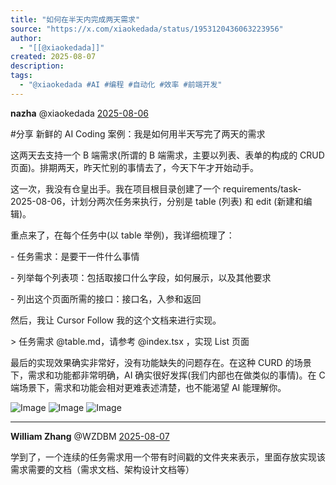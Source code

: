 ```yaml
---
title: "如何在半天内完成两天需求"
source: "https://x.com/xiaokedada/status/1953120436063223956"
author:
  - "[[@xiaokedada]]"
created: 2025-08-07
description:
tags:
  - "@xiaokedada #AI #编程 #自动化 #效率 #前端开发"
---
```

**nazha** @xiaokedada [2025-08-06](https://x.com/xiaokedada/status/1953120436063223956)

#分享 新鲜的 AI Coding 案例：我是如何用半天写完了两天的需求

这两天去支持一个 B 端需求(所谓的 B 端需求，主要以列表、表单的构成的 CRUD 页面)。排期两天，昨天忙别的事情去了，今天下午才开始动手。

这一次，我没有仓皇出手。我在项目根目录创建了一个 requirements/task-2025-08-06，计划分两次任务来执行，分别是 table (列表) 和 edit (新建和编辑)。

重点来了，在每个任务中(以 table 举例)，我详细梳理了：

\- 任务需求：是要干一件什么事情

\- 列举每个列表项：包括取接口什么字段，如何展示，以及其他要求

\- 列出这个页面所需的接口：接口名，入参和返回

然后，我让 Cursor Follow 我的这个文档来进行实现。

\> 任务需求 @table.md，请参考 @index.tsx ，实现 List 页面

最后的实现效果确实非常好，没有功能缺失的问题存在。在这种 CURD 的场景下，需求和功能都非常明确，AI 确实很好发挥(我们内部也在做类似的事情)。在 C 端场景下，需求和功能会相对更难表述清楚，也不能渴望 AI 能理解你。

![Image](https://pbs.twimg.com/media/GxrdHXQawAUzAbw?format=jpg&name=large) ![Image](https://pbs.twimg.com/media/GxrfIyrawAAIFZG?format=jpg&name=large) ![Image](https://pbs.twimg.com/media/GxrfNNIbIAAreHs?format=jpg&name=large)

---

**William Zhang** @WZDBM [2025-08-07](https://x.com/WZDBM/status/1953277734651871530)

学到了，一个连续的任务需求用一个带有时间戳的文件夹来表示，里面存放实现该需求需要的文档（需求文档、架构设计文档等）